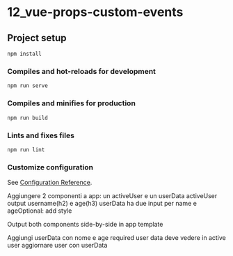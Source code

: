 # 12_vue-props-custom-events

## Project setup
```
npm install
```

### Compiles and hot-reloads for development
```
npm run serve
```

### Compiles and minifies for production
```
npm run build
```

### Lints and fixes files
```
npm run lint
```

### Customize configuration
See [Configuration Reference](https://cli.vuejs.org/config/).



<!-- 1 -->
Aggiungere 2 componenti a app:
un activeUser e un userData
activeUser output username(h2) e age(h3)
userData ha due input per name e ageOptional: add style
<!-- 2 -->
Output both components side-by-side in app template
<!-- 3 -->
Aggiungi userData con nome e age required
user data deve vedere in active user
aggiornare user con userData